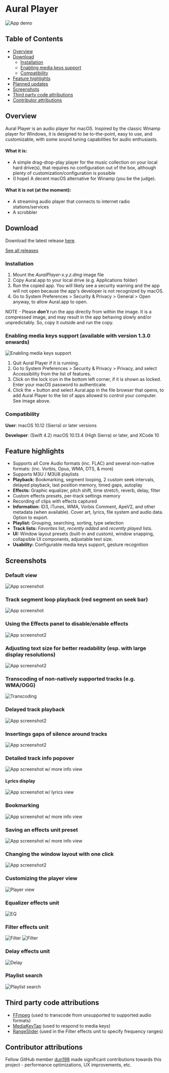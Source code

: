 # Aural Player

![App demo](/Documentation/Demos/demo.gif?raw=true "App demo")

## Table of Contents
  * [Overview](#overview)
  * [Download](#download)
    + [Installation](#installation)
    + [Enabling media keys support](#enabling-media-keys-support-available-with-version-130-onwards)
    + [Compatibility](#compatibility)
  * [Feature highlights](#feature-highlights)
  * [Planned updates](#planned-updates)
  * [Screenshots](#screenshots)
  * [Third party code attributions](#third-party-code-attributions)
  * [Contributor attributions](#contributor-attributions)

## Overview

Aural Player is an audio player for macOS. Inspired by the classic Winamp player for Windows, it is designed to be to-the-point, easy to use, and customizable, with some sound tuning capabilities for audio enthusiasts.

#### What it is:
* A simple drag-drop-play player for the music collection on your local hard drive(s), that requires no configuration out of the box, although plenty of customization/configuration is possible
* (I hope) A decent macOS alternative for Winamp (you be the judge).

#### What it is not (at the moment):
* A streaming audio player that connects to internet radio stations/services
* A scrobbler

## Download

Download the latest release [here](https://github.com/maculateConception/aural-player/releases/latest).

[See all releases](https://github.com/maculateConception/aural-player/releases)

### Installation

1. Mount the *AuralPlayer-x.y.z.dmg* image file
2. Copy Aural.app to your local drive (e.g. Applications folder)
3. Run the copied app. You will likely see a security warning and the app will not open because the app's developer is not recognized by macOS.
4. Go to System Preferences > Security & Privacy > General > Open anyway, to allow Aural.app to open.

NOTE - Please ***don't*** run the app directly from within the image. It is a compressed image, and may result in the app behaving slowly and/or unpredictably. So, copy it outside and run the copy.

### Enabling media keys support (available with version 1.3.0 onwards)


![Enabling media keys support](/Documentation/Screenshots/EnablingMediaKeys.png?raw=true "Enabling media keys support")

1. Quit Aural Player if it is running.
2. Go to System Preferences > Security & Privacy > Privacy, and select Accessibility from the list of features.
3. Click on the lock icon in the bottom left corner, if it is shown as locked. Enter your macOS password to authenticate.
4. Click the + button and select Aural.app in the file browser that opens, to add Aural Player to the list of apps allowed to control your computer. See image above.

### Compatibility

**User**: macOS 10.12 (Sierra) or later versions

**Developer**: (Swift 4.2) macOS 10.13.4 (High Sierra) or later, and XCode 10

## Feature highlights

* Supports all Core Audio formats (inc. FLAC) and several non-native formats: (inc. Vorbis, Opus, WMA, DTS, & more)
* Supports M3U / M3U8 playlists
* **Playback:** Bookmarking, segment looping, 2 custom seek intervals, delayed playback, last position memory, timed gaps, autoplay
* **Effects:** Graphic equalizer, pitch shift, time stretch, reverb, delay, filter
* Custom effects presets, per-track settings memory
* Recording of clips with effects captured
* **Information:** ID3, iTunes, WMA, Vorbis Comment, ApeV2, and other metadata (when available). Cover art, lyrics, file system and audio data. Option to export.
* **Playlist:** Grouping, searching, sorting, type selection
* **Track lists:** *Favorites* list, *recently added* and *recently played* lists.
* **UI:** Window layout presets (built-in and custom), window snapping, collapsible UI components, adjustable text size.
* **Usability:** Configurable media keys support, gesture recognition
      
## Screenshots

### Default view

![App screenshot](/Documentation/Screenshots/Default.png?raw=true "App screenshot")

### Track segment loop playback (red segment on seek bar)

![App screenshot](/Documentation/Screenshots/SegmentLoop.png?raw=true "Track segment loop playback")

### Using the Effects panel to disable/enable effects

![App screenshot2](/Documentation/Demos/UsingFXUnit.gif?raw=true "Using the FX panel")

### Adjusting text size for better readability (esp. with large display resolutions)

![App screenshot2](/Documentation/Demos/textScaling.gif?raw=true "Text scaling")

### Transcoding of non-natively supported tracks (e.g. WMA/OGG)

![Transcoding](/Documentation/Demos/Transcoding.gif?raw=true "Transcoding")

### Delayed track playback

![App screenshot2](/Documentation/Demos/delayedPlayback.gif?raw=true "Delayed playback")

### Insertings gaps of silence around tracks

![App screenshot2](/Documentation/Demos/gaps.gif?raw=true "Playback gaps")

### Detailed track info popover

![App screenshot w/ more info view](/Documentation/Screenshots/DetailedInfo.png?raw=true "More Info")

#### Lyrics display

![App screenshot w/ lyrics view](/Documentation/Screenshots/Lyrics.png?raw=true "Lyrics")

### Bookmarking

![App screenshot w/ more info view](/Documentation/Screenshots/Bookmarking.png?raw=true "Bookmarking")

### Saving an effects unit preset

![App screenshot w/ more info view](/Documentation/Screenshots/FXPreset.png?raw=true "Saving an effects preset")

### Changing the window layout with one click

![App screenshot2](/Documentation/Demos/WindowLayout.gif?raw=true "Choosing a window layout")

### Customizing the player view

![Player view](/Documentation/Demos/playerView.gif?raw=true "Player view")

### Equalizer effects unit

![EQ](/Documentation/Screenshots/EQ.png?raw=true "Equalizer")

### Filter effects unit

![Filter](/Documentation/Screenshots/Filter1.png?raw=true "Filter")
![Filter](/Documentation/Screenshots/Filter2.png?raw=true "Filter")

### Delay effects unit

![Delay](/Documentation/Screenshots/Delay.png?raw=true "Delay")

### Playlist search

![Playlist search](/Documentation/Screenshots/Search.png?raw=true "Playlist Search")

## Third party code attributions

* [FFmpeg](https://www.ffmpeg.org/) (used to transcode from unsupported to supported audio formats)
* [MediaKeyTap](https://github.com/nhurden/MediaKeyTap) (used to respond to media keys)
* [RangeSlider](https://github.com/matthewreagan/RangeSlider) (used in the Filter effects unit to specify frequency ranges)

## Contributor attributions

Fellow GitHub member [dun198](https://github.com/dun198) made significant contributions towards this project - performance optimizations, UX improvements, etc.
